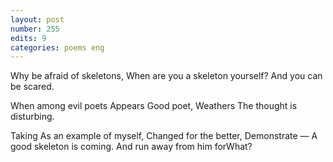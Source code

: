 ```yaml
---
layout: post
number: 255
edits: 9
categories: poems eng
---
```


Why be afraid of skeletons,
When are you a skeleton yourself?
And you can be scared. 

When among evil poets 
Appears 
Good poet,
Weathers 
The thought is disturbing.

Taking 
As an example of myself,
Changed for the better, 
Demonstrate —
A good skeleton is coming.
And run away from him forWhat?
